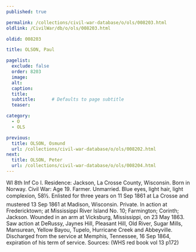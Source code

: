 ```yaml
---
published: true

permalink: /collections/civil-war-database/o/ols/008203.html
oldlink: /CivilWar/db/o/ols/008203.html

oldid: 008203

title: OLSON, Paul

pagelist:
  exclude: false
  order: 8203
  image: 
  alt:
  caption:
  title:
  subtitle:      # Defaults to page subtitle
  teaser:

category: 
  - O 
  - OLS

previous:
  title: OLSON, Osmund
  url: /collections/civil-war-database/o/ols/008202.html  
next:
  title: OLSON, Peter
  url: /collections/civil-war-database/o/ols/008204.html   
---
```

WI 8th Inf Co I. Residence: Jackson, La Crosse County, Wisconsin. Born in Norway. Civil War: Age 19. Farmer. Unmarried. Blue eyes, light hair, light complexion, 5&#146;8&frac12;&#148;. Enlisted for three years on 11 Sep 1861 at La Crosse and mustered 13 Sep 1861 at Madison, Wisconsin. Private. In action at Fredericktown; at Mississippi River Island No. 10; Farmington; Corinth; Jackson. Wounded in an arm at Vicksburg, Mississippi, on 23 May 1863. Saw action at DeRussy, Jaynes Hill, Pleasant Hill, Old River, Sugar Mills, Mansurean, Yellow Bayou, Tupelo, Hurricane Creek and Abbeyville. Discharged from the service at Memphis, Tennessee, 16 Sep 1864, expiration of his term of service. Sources: (WHS red book vol 13 p172)